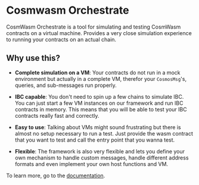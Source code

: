 
# Cosmwasm Orchestrate

CosmWasm Orchestrate is a tool for simulating and testing CosmWasm contracts on a virtual machine. Provides a very close simulation experience to running your contracts on an actual chain.

## Why use this?

- **Complete simulation on a VM**: Your contracts do not run in a mock environment but actually in a complete VM, therefor your `CosmosMsg`'s, queries, and sub-messages run properly.

- **IBC capable**: You don't need to spin up a few chains to simulate IBC. You can just start a few VM instances on our framework and run IBC contracts in memory. This means that you will be able to test your IBC contracts really fast and correctly.
    
- **Easy to use**: Talking about VMs might sound frustrating but there is almost no setup necessary to run a test. Just provide the wasm contract that you want to test and call the entry point that you wanna test.

- **Flexible**: The framework is also very flexible and lets you define your own mechanism to handle custom messages, handle different address formats and even implement your own host functions and VM.


To learn more, go to the [documentation](https://docs.composable.finance/developer-guides/cosmwasm-orchestrate).
